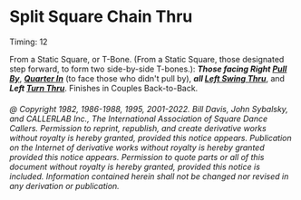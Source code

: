 
# Split Square Chain Thru

Timing: 12

From a Static Square, or T-Bone. (From a Static Square, those designated step forward,
to form two side-by-side T-bones.):
***Those facing Right [Pull By](../b1/pull_by.md)***,
***[Quarter In](quarter_in.md)*** (to face those
who didn't pull by),
***all [Left Swing Thru](../b2/swing_thru.md)***,
and ***Left [Turn Thru](../ms/turn_thru.md)***.
Finishes in Couples Back-to-Back.

###### @ Copyright 1982, 1986-1988, 1995, 2001-2022. Bill Davis, John Sybalsky, and CALLERLAB Inc., The International Association of Square Dance Callers. Permission to reprint, republish, and create derivative works without royalty is hereby granted, provided this notice appears. Publication on the Internet of derivative works without royalty is hereby granted provided this notice appears. Permission to quote parts or all of this document without royalty is hereby granted, provided this notice is included. Information contained herein shall not be changed nor revised in any derivation or publication.
